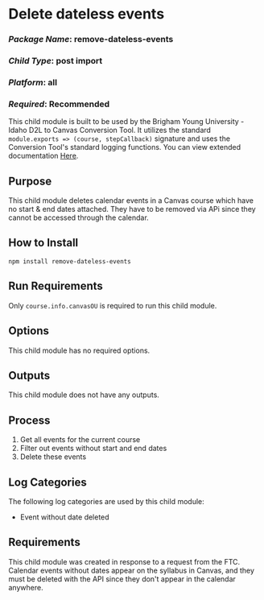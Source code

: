 # Delete dateless events
### *Package Name*: remove-dateless-events
### *Child Type*: post import
### *Platform*: all
### *Required*: Recommended

This child module is built to be used by the Brigham Young University - Idaho D2L to Canvas Conversion Tool. It utilizes the standard `module.exports => (course, stepCallback)` signature and uses the Conversion Tool's standard logging functions. You can view extended documentation [Here](https://github.com/byuitechops/d2l-to-canvas-conversion-tool/tree/master/documentation).

## Purpose

This child module deletes calendar events in a Canvas course which have no start & end dates attached. They have to be removed via APi since they cannot be accessed through the calendar.

## How to Install

```
npm install remove-dateless-events
```

## Run Requirements

Only `course.info.canvasOU` is required to run this child module.

## Options

This child module has no required options.

## Outputs

This child module does not have any outputs.

## Process

1. Get all events for the current course
2. Filter out events without start and end dates
3. Delete these events

## Log Categories

The following log categories are used by this child module:

- Event without date deleted

## Requirements

This child module was created in response to a request from the FTC. Calendar events without dates appear on the syllabus in Canvas, and they must be deleted with the API
since they don't appear in the calendar anywhere.